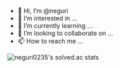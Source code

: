 - 👋 Hi, I’m @neguri
- 👀 I’m interested in ...
- 🌱 I’m currently learning ...
- 💞️ I’m looking to collaborate on ...
- 📫 How to reach me ...

<!---
neguri/neguri is a ✨ special ✨ repository because its `README.md` (this file) appears on your GitHub profile.
You can click the Preview link to take a look at your changes.
--->
![neguri0235's solved.ac stats](https://github-readme-solvedac.hyp3rflow.vercel.app/api/?handle=neguri0235)
